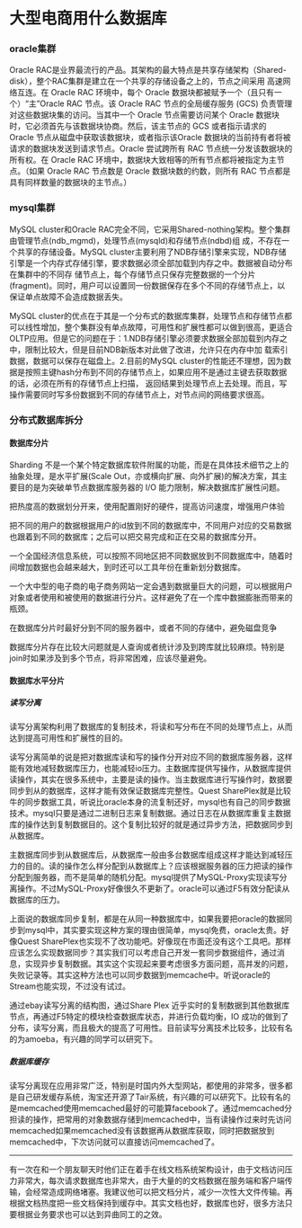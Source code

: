 大型电商用什么数据库
====================

### oracle集群

Oracle RAC是业界最流行的产品。其架构的最大特点是共享存储架构（Shared-disk），整个RAC集群是建立在一个共享的存储设备之上的，节点之间采用 高速网络互连。在 Oracle RAC 环境中，每个 Oracle 数据块都被赋予一个（且只有一个）“主”Oracle RAC 节点。该 Oracle RAC 节点的全局缓存服务 (GCS) 负责管理对这些数据块集的访问。当其中一个 Oracle 节点需要访问某个 Oracle 数据块时，它必须首先与该数据块协商。然后，该主节点的 GCS 或者指示请求的 Oracle 节点从磁盘中获取该数据块，或者指示该Oracle 数据块的当前持有者将被请求的数据块发送到请求节点。Oracle 尝试跨所有 RAC 节点统一分发该数据块的所有权。在 Oracle RAC 环境中，数据块大致相等的所有节点都将被指定为主节点。（如果 Oracle RAC 节点数是 Oracle 数据块数的约数，则所有 RAC 节点都是具有同样数量的数据块的主节点。）

### mysql集群

MySQL cluster和Oracle RAC完全不同，它采用Shared-nothing架构。整个集群由管理节点(ndb_mgmd)，处理节点(mysqld)和存储节点(ndbd)组 成，不存在一个共享的存储设备。MySQL cluster主要利用了NDB存储引擎来实现，NDB存储引擎是一个内存式存储引擎，要求数据必须全部加载到内存之中。数据被自动分布在集群中的不同存 储节点上，每个存储节点只保存完整数据的一个分片(fragment)。同时，用户可以设置同一份数据保存在多个不同的存储节点上，以保证单点故障不会造成数据丢失。

MySQL cluster的优点在于其是一个分布式的数据库集群，处理节点和存储节点都可以线性增加，整个集群没有单点故障，可用性和扩展性都可以做到很高，更适合 OLTP应用。但是它的问题在于：1.NDB存储引擎必须要求数据全部加载到内存之中，限制比较大，但是目前NDB新版本对此做了改进，允许只在内存中加 载索引数据，数据可以保存在磁盘上。2.目前的MySQL cluster的性能还不理想，因为数据是按照主键hash分布到不同的存储节点上，如果应用不是通过主键去获取数据的话，必须在所有的存储节点上扫描， 返回结果到处理节点上去处理。而且，写操作需要同时写多份数据到不同的存储节点上，对节点间的网络要求很高。
 
### 分布式数据库拆分

#### 数据库分片

Sharding 不是一个某个特定数据库软件附属的功能，而是在具体技术细节之上的抽象处理，是水平扩展(Scale Out，亦或横向扩展、向外扩展)的解决方案，其主要目的是为突破单节点数据库服务器的 I/O 能力限制，解决数据库扩展性问题。

把热度高的数据划分开来，使用配置刚好的硬件，提高访问速度，增强用户体验

 把不同的用户的数据根据用户的id放到不同的数据库中，不同用户对应的交易数据也跟着到不同的数据库；之后可以把交易完成和正在交易的数据库分开。

一个全国经济信息系统，可以按照不同地区把不同数据放到不同数据库中，随着时间增加数据也会越来越大，到时还可以工具年份在重新划分数据库。

一个大中型的电子商的电子商务网站一定会遇到数据量巨大的问题，可以根据用户对象或者使用和被使用的数据进行分片。这样避免了在一个库中数据膨胀而带来的瓶颈。

在数据库分片时最好分到不同的服务器中，或者不同的存储中，避免磁盘竞争 

数据库分片存在比较大问题就是人查询或者统计涉及到跨库就比较麻烦。特别是join时如果涉及到多个节点，将非常困难，应该尽量避免。

#### 数据库水平分片
 
##### 读写分离

读写分离架构利用了数据库的复制技术，将读和写分布在不同的处理节点上，从而达到提高可用性和扩展性的目的。

读写分离简单的说是把对数据库读和写的操作分开对应不同的数据库服务器，这样能有效地减轻数据库压力，也能减轻io压力。主数据库提供写操作，从数据库提供读操作，其实在很多系统中，主要是读的操作。当主数据库进行写操作时，数据要同步到从的数据库，这样才能有效保证数据库完整性。Quest SharePlex就是比较牛的同步数据工具，听说比oracle本身的流复制还好，mysql也有自己的同步数据技术。mysql只要是通过二进制日志来复制数据。通过日志在从数据库重复主数据库的操作达到复制数据目的。这个复制比较好的就是通过异步方法，把数据同步到从数据库。

主数据库同步到从数据库后，从数据库一般由多台数据库组成这样才能达到减轻压力的目的。读的操作怎么样分配到从数据库上？应该根据服务器的压力把读的操作分配到服务器，而不是简单的随机分配。mysql提供了MySQL-Proxy实现读写分离操作。不过MySQL-Proxy好像很久不更新了。oracle可以通过F5有效分配读从数据库的压力。

上面说的数据库同步复制，都是在从同一种数据库中，如果我要把oracle的数据同步到mysql中，其实要实现这种方案的理由很简单，mysql免费，oracle太贵。好像Quest SharePlex也实现不了改功能吧。好像现在市面还没有这个工具吧。那样应该怎么实现数据同步？其实我们可以考虑自己开发一套同步数据组件，通过消息，实现异步复制数据。其实这个实现起来要考虑很多方面问题，高并发的问题，失败记录等。其实这种方法也可以同步数据到memcache中。听说oracle的Stream也能实现，不过没有试过。

通过ebay读写分离的结构图，通过Share Plex 近乎实时的复制数据到其他数据库节点，再通过F5特定的模块检查数据库状态，并进行负载均衡，IO 成功的做到了分布，读写分离，而且极大的提高了可用性。目前读写分离技术比较多，比较有名的为amoeba，有兴趣的同学可以研究下。
 
##### 数据库缓存

读写分离现在应用非常广泛，特别是时国内外大型网站，都使用的非常多，很多都是自己研发缓存系统，淘宝还开源了Tair系统，有兴趣的可以研究下。比较有名的是memcached使用memcached最好的可能算facebook了。通过memcached分担读的操作，把常用的对象数据存储到memcached中，当有读操作过来时先访问memcached如果memcached没有该数据再从数据库获取，同时把数据放到memcached中，下次访问就可以直接访问memcached了。

---

有一次在和一个朋友聊天时他们正在着手在线文档系统架构设计，由于文档访问压力非常大，每次请求数据库也非常大，由于大量的的文档数据在服务端和客户端传输，会经常造成网络堵塞。我建议他可以把文档分片，减少一次性大文件传输。再根据文档热度把一些文档保持到缓存中。其实文档也好，数据库也好，很多方法只要根据业务要求也可以达到异曲同工的之效。
